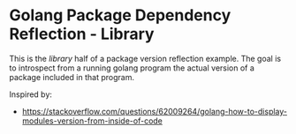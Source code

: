 Golang Package Dependency Reflection - Library
==============================================

This is the *library* half of a package version reflection example.
The goal is to introspect from a running golang program the actual
version of a package included in that program.

Inspired by:
* https://stackoverflow.com/questions/62009264/golang-how-to-display-modules-version-from-inside-of-code

